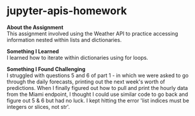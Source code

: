 # jupyter-apis-homework

**About the Assignment**\
This assignment involved using the Weather API to practice accessing information nested within lists and dictionaries.

**Something I Learned**\
I learned how to iterate within dictionaries using for loops.

**Something I Found Challenging**\
I struggled with questions 5 and 6 of part 1 - in which we were asked to go through the daily forecasts, printing out the next week's worth of predictions.
When I finally figured out how to pull and print the hourly data from the Miami endpoint, I thought I could use similar code to go back and figure out 5 & 6 but had no luck. I kept hitting the error 'list indices must be integers or slices, not str'.

